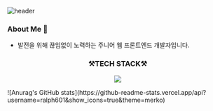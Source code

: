 ![header](https://capsule-render.vercel.app/api?type=slice&color=auto&height=300&section=header&text=JISEOG%20PARK&fontSize=90)

### About Me 👋
- 발전을 위해 끊임없이 노력하는 주니어 웹 프론트엔드 개발자입니다.

<h3 align="center"> ⚒️TECH STACK⚒️ </h3>
<p align="center">
<img src="https://img.shields.io/badge/Scss-green?style=flat&logo=Sass&logoColor=CC6699"/>
</p>
![Anurag's GitHub stats](https://github-readme-stats.vercel.app/api?username=ralph601&show_icons=true&theme=merko)


